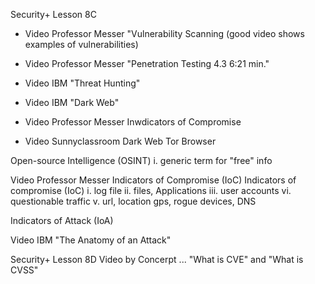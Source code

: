 Security+ Lesson 8C

- Video Professor Messer "Vulnerability Scanning (good video shows examples of vulnerabilities)
- Video Professor Messer "Penetration Testing 4.3 6:21 min."

- Video IBM "Threat Hunting"
- Video IBM "Dark Web"
- Video Professor Messer Inwdicators of Compromise
- Video Sunnyclassroom Dark Web Tor Browser

Open-source Intelligence (OSINT)
i. generic term for "free" info

Video Professor Messer Indicators of Compromise (IoC)
Indicators of compromise (IoC)
i. log file
ii. files, Applications
iii. user accounts
vi. questionable traffic
v. url, location gps, rogue devices, DNS

Indicators of Attack (IoA)

Video IBM "The Anatomy of an Attack"

Security+ Lesson 8D
Video by Concerpt ... "What is CVE" and "What is CVSS"
